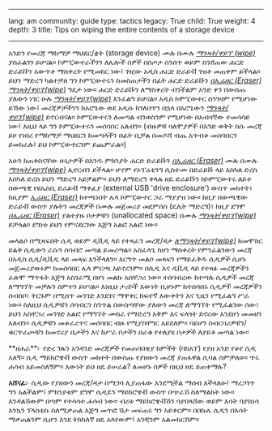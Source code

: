

---

lang: am
community: guide
type: tactics
legacy: True
child: True
weight: 4
depth: 3
title: Tips on wiping the entire contents of a storage device

---

አንድን የመረጃ ማከማቻ ማህደር/ቋት (storage device) ሙሉ በሙሉ [*ማንጻት/ዋይፕ (wipe)*](/am/glossary#Wiping) ያስፈልገን ይሆናል። ኮምፒውተራችንን ለሌሎች ሰዎች በስጦታ ስንሰጥ ወይም ስንሸጠው ሐርድ ድራይቩን አውጥቶ ማስቀረት የሚመከር ነው፤ ገዢው አዲስ ሐርድ ድራይቭ ገዝቶ መጠቀም ይችላል። ይህን ማድረግ ካልተቻለ ግን ኮምፒውተሩን ከመስጠታችን በፊት ሐርድ ድራይቩን [*በኢሬዘር (Eraser)*](/am/glossary#Eraser)   [*ማንጻት/ዋይፕ(wipe)*](/am/glossary#Wiping) ግዴታ ነው።  ሐርድ ድራይቩን ለማስቀረት ብንችልም አንድ ቀን በውስጡ ያለውን ነገር ሁሉ [*ማንጻት/ዋይፕ(wipe)*](/am/glossary#Wiping) እንፈልግ ይሆናል። አዲስ ኮምፒውተር ስንገዛም የሚሆነው ይኸው ነው፤ መረጃዎቻችንን ከአሮጌው ወደ አዲሱ ከገለበጥን በኋላ በአሮጌውን [*ማንጻት/ዋይፕ(wipe)*](/am/glossary#Wiping) ይኖርብናል። ኮምፒውተሩን ለመጣል ብንወስንም የሚሆነው በአብዛኛው ተመሳሳይ ነው፤ እዚህ ላይ ግን ኮምፒውተሩን መሰባበር አለብን። (ብዙዎቹ ባለሞያዎች በአንድ ወቅት ስሱ መረጃ ይዞ የነበረ የማከማቻ ማህደርን ከመጣላችን በፊት ቢቻል በመዶሻ ብጤ አጥብቆ መሰባበርን ይመክራሉ፤ ይህ ኮምፒውተርንም ይጨምራል።)


አሁን ከጠቀስናቸው ሁኔታዎች በአንዱ ምክንያት ሐርድ ድራይቩን [*በኢሬዘር (Eraser)*](/am/glossary#Eraser) ሙሉ በሙሉ [*ማንጻት/ዋይፕ(wipe)*](/am/glossary#Wiping) ሊኖርብን ይችላል። ሆኖም የኦፐሬቲንግ ሲስተሙ በድራይቩ ላይ እስካለ ድረስ እስካለ ድረስ ይህን ማድረግ አይቻልም። ይህን ለማድረግ ቀላሉ ዘዴ ድራይቩን ከኮምፒውተሩ ለይቶ በውጫዊ የዩኤስቢ ድራይቭ ማቀፊያ (external USB 'drive enclosure') ውስጥ መክተት፣ ከዚያም [*ኢሬዘር (Eraser)*](/am/glossary#Eraser) ከተጫነበት ሌላ ኮምፒውተር ጋራ ማያያዝ ነው። ከዚያ በውጫዊው ድራይቭ ውስጥ ያሉትን መረጃዎች በሙሉ መጀመሪያ መደምሰስ (ዴሊት ማድረግ)፣ ከዚያ ደግሞ [*በኢሬዘር (Eraser)*](/am/glossary#Eraser) ያልተያዙ ቦታዎቹን (unallocated space) በሙሉ  [*ማንጻት/ዋይፕ(wipe)*](/am/glossary#Wiping)  ይቻላል። ደግነቱ ይህን የምናደርገው እጅግ አልፎ አልፎ ነው።


መላልሶ በሚጻፍበት ሲዲ ወይም ዲቪዲ ላይ የተጻፈን መረጃ/ዳታ [*ለማንጻት/ዋይፕ(wipe)*](/am/glossary#Wiping) ከመሞከር ይልቅ ሲዲውን ራሱን ሰባብሮ መጣል ይመረጣል። አስፈላጊ ከሆነ ማስቀረት የምንፈልገውን መረጃ በአዲስ ሲዲ/ዲቪዲ ላይ መጻፍ እንችላለን። እርግጥ መልሶ መጻፍን የማይፈቅዱ ሲዲዎች ሲሆኑ መጀመሪያውኑም ከመሰባበር ሌላ ምርጫ አይኖረንም።  በሲዲ እና ዲቪዲ ላይ የተጻፉ መረጃዎችን ፈጽሞ ማጥፋት እጅግ አስገራሚ በሆነ መልኩ አስቸጋሪ ነው። ተሰባብረው ከተጣሉ ሲዲዎች መረጃ ለማግኘት መቻሉን ሰምተን ይሆናል። እነዚህ ታሪኮች እውነት ቢሆኑም ከተሰባበሩ ሲዲዎች መረጃዎችን ሰብስቦ፣ ትርጉም በሚሰጥ መንገድ እንደገና ማዋቀር ከፍተኛ እውቀትን እና ጊዜን የሚፈልግ ሥራ ነው። ስለዚህ ሲዲዎቹን ሰባብርን ስንጥል በውስጣቸው ያለውን መረጃ ለማግኘት የሚፈልገው ሰው፣ ይህን አስቸጋሪ መንገድ አልፎ የማግኘት ሙከራ የማድረግ አቅም እና ፍላጎት ይኖረው እንደሆነ መመዘን አለብን።  ሲዲዎቹን መቆራረጥና መሰባበር ብዙ የሚያስቸግር አይደለም። ባይሆን ስብርባሪዎቹን/ቁርጥራጮቹን ከመኖሪያ ቤታችን እና ከሥራ ቦታችን በራቁ የተለያዩ ቦታዎች ለያይቶ መጣል ነው። 


<div class="background" markdown="1">
**ዘሐራ**፦ የድረ ገጹን አንዳንድ መረጃዎች የመጠባበቂያ ክምችት (ባክአፕ) የያዘ አንድ የቆየ ሲዲ አለኝ። ሲዲ ማይክሮዌቭ ውስጥ መክተት በውስጡ የያዘውን መረጃ ያጠፋዋል ሲባል ሰምቻለሁ። ጥሩ ሐሳብ አይመስለኝም። እውነት ይህ ዘዴ ይሠራል? ለመሆኑ ሰዎች በዚህ ዘዴ ይጠቀማሉ? 

**አሸናፊ**፦  ሲዲው የያዘውን መረጃ/ዳታ በሚገባ ሊያጠፋው እንደሚችል ማሰብ እችላለሁ፤ ማረጋገጥ ግን አልችልም፤ ምክንያቱም ደግሞ ሲዲዬን ማይክሮዌቭ ውስጥ በጭራሽ ስለማልከት ነው። እንዳልሽውም በጣም የተሳሳተ ሐሳብ ነው። ብረቱ ማይክሮዌቭሽን ባያበላሸው ወይም እሳት ባያስነሳ እንኳን ፕላስቲኩ ስለሚቃጠል እጅግ መጥፎ ሽታ መፍጠሩ ግን አይቀርም። በበኩሌ ሲዲን በእሳት ማቃጠልንም ቢሆን እንደ ትክክለኛ ዘዴ አላየውም፤ አንቺንም አልመክርሽም።
</div>


